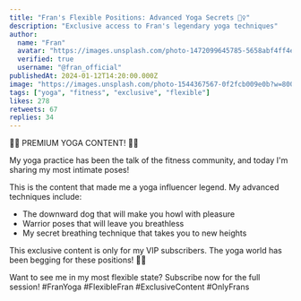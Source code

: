 ```yaml
---
title: "Fran's Flexible Positions: Advanced Yoga Secrets 🧘‍♀️"
description: "Exclusive access to Fran's legendary yoga techniques"
author:
  name: "Fran"
  avatar: "https://images.unsplash.com/photo-1472099645785-5658abf4ff4e?w=150&h=150&fit=crop&crop=face"
  verified: true
  username: "@fran_official"
publishedAt: 2024-01-12T14:20:00.000Z
image: "https://images.unsplash.com/photo-1544367567-0f2fcb009e0b?w=800&h=400&fit=crop"
tags: ["yoga", "fitness", "exclusive", "flexible"]
likes: 278
retweets: 67
replies: 34
---
```


🧘‍♀️ PREMIUM YOGA CONTENT! 🧘‍♀️

My yoga practice has been the talk of the fitness community, and today I'm sharing my most intimate poses!

This is the content that made me a yoga influencer legend. My advanced techniques include:
- The downward dog that will make you howl with pleasure
- Warrior poses that will leave you breathless
- My secret breathing technique that takes you to new heights

This exclusive content is only for my VIP subscribers. The yoga world has been begging for these positions! 💪✨

Want to see me in my most flexible state? Subscribe now for the full session! #FranYoga #FlexibleFran #ExclusiveContent #OnlyFrans 